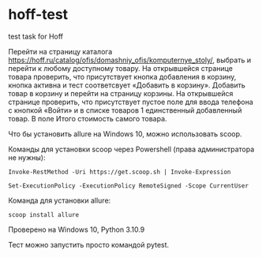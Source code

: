 # hoff-test
test task for Hoff

Перейти на страницу каталога https://hoff.ru/catalog/ofis/domashniy_ofis/komputernye_stoly/, выбрать и перейти к любому доступному товару. На открывшейся странице товара проверить, что присутствует кнопка добавления в корзину, кнопка активна и тест соответсвует «Добавить в корзину». Добавить товар в корзину и перейти на страницу корзины. На открывшейся странице проверить, что присутствует пустое поле для ввода телефона с кнопкой «Войти» и в списке товаров 1 единственный добавленный товар. В поле Итого стоимость самого товара.

Что бы установить allure на Windows 10, можно использовать scoop.

Команды для установки scoop через Powershell (права администратора не нужны): 
    
    Invoke-RestMethod -Uri https://get.scoop.sh | Invoke-Expression
    
    Set-ExecutionPolicy -ExecutionPolicy RemoteSigned -Scope CurrentUser


Команда для установки allure:

    scoop install allure

Проверено на Windows 10, Python 3.10.9

Тест можно запустить просто командой pytest.